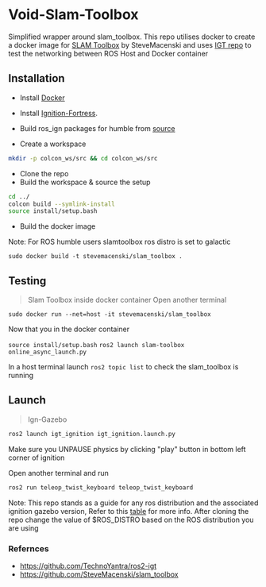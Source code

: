 # Void-Slam-Toolbox
Simplified wrapper around slam_toolbox. 
This repo utilises docker to create a docker image for [SLAM Toolbox](https://github.com/SteveMacenski/slam_toolbox) by SteveMacenski and uses [IGT repo](https://github.com/TechnoYantra/ros2-igt) to test the networking between ROS Host and Docker container 

## Installation
  * Install [Docker](https://docs.docker.com/engine/install/ubuntu/)
  * Install [Ignition-Fortress](https://gazebosim.org/docs/fortress/install_ubuntu).
  * Build ros_ign packages for humble  from [source](https://github.com/gazebosim/ros_gz/tree/ros2) 
  
* Create a workspace

```bash
mkdir -p colcon_ws/src && cd colcon_ws/src
```

  * Clone the repo
  * Build the workspace & source the setup 

```bash
cd ../
colcon build --symlink-install
source install/setup.bash
```

  * Build the docker image

  Note: For ROS humble users slamtoolbox ros distro is set to galactic 
  
  `sudo docker build -t stevemacenski/slam_toolbox .`
  

## Testing 

> Slam Toolbox inside docker container
Open another terminal
  
`sudo docker run --net=host -it stevemacenski/slam_toolbox `

Now that you in the docker container 

`source install/setup.bash`
`ros2 launch slam-toolbox online_async_launch.py`

In a host terminal launch `ros2 topic list` to check the slam_toolbox is running

## Launch

>Ign-Gazebo 

```bash
ros2 launch igt_ignition igt_ignition.launch.py
```

Make sure you UNPAUSE physics by clicking "play" button in bottom left corner of ignition

 
Open another terminal and run
```bash
ros2 run teleop_twist_keyboard teleop_twist_keyboard
```

Note: This repo stands as a guide for any ros distribution and the associated ignition gazebo version, Refer to this [table](https://github.com/gazebosim/ros_gz/tree/ros2) for more info. After cloning the repo change the value of $ROS_DISTRO based on the ROS distribution you are using
### Refernces 
* https://github.com/TechnoYantra/ros2-igt
* https://github.com/SteveMacenski/slam_toolbox
